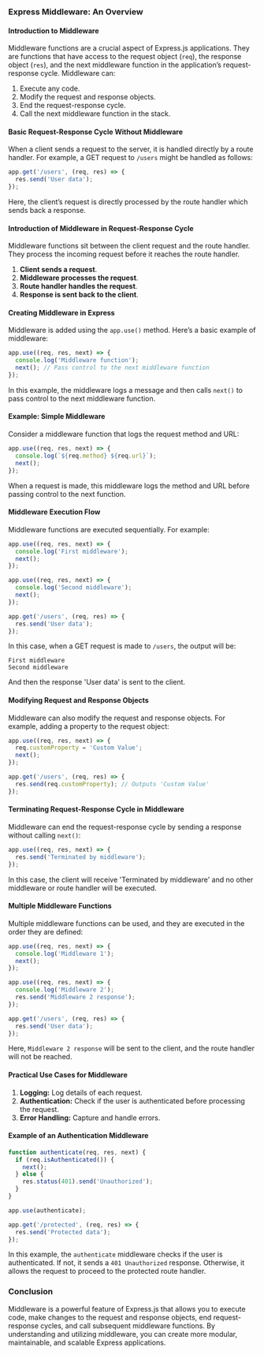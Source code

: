 ### Express Middleware: An Overview

#### Introduction to Middleware
Middleware functions are a crucial aspect of Express.js applications. They are functions that have access to the request object (`req`), the response object (`res`), and the next middleware function in the application’s request-response cycle. Middleware can:

1. Execute any code.
2. Modify the request and response objects.
3. End the request-response cycle.
4. Call the next middleware function in the stack.

#### Basic Request-Response Cycle Without Middleware
When a client sends a request to the server, it is handled directly by a route handler. For example, a GET request to `/users` might be handled as follows:

```javascript
app.get('/users', (req, res) => {
  res.send('User data');
});
```

Here, the client’s request is directly processed by the route handler which sends back a response.

#### Introduction of Middleware in Request-Response Cycle
Middleware functions sit between the client request and the route handler. They process the incoming request before it reaches the route handler.

1. **Client sends a request**.
2. **Middleware processes the request**.
3. **Route handler handles the request**.
4. **Response is sent back to the client**.

#### Creating Middleware in Express
Middleware is added using the `app.use()` method. Here’s a basic example of middleware:

```javascript
app.use((req, res, next) => {
  console.log('Middleware function');
  next(); // Pass control to the next middleware function
});
```

In this example, the middleware logs a message and then calls `next()` to pass control to the next middleware function.

#### Example: Simple Middleware
Consider a middleware function that logs the request method and URL:

```javascript
app.use((req, res, next) => {
  console.log(`${req.method} ${req.url}`);
  next();
});
```

When a request is made, this middleware logs the method and URL before passing control to the next function.

#### Middleware Execution Flow
Middleware functions are executed sequentially. For example:

```javascript
app.use((req, res, next) => {
  console.log('First middleware');
  next();
});

app.use((req, res, next) => {
  console.log('Second middleware');
  next();
});

app.get('/users', (req, res) => {
  res.send('User data');
});
```

In this case, when a GET request is made to `/users`, the output will be:

```
First middleware
Second middleware
```

And then the response 'User data' is sent to the client.

#### Modifying Request and Response Objects
Middleware can also modify the request and response objects. For example, adding a property to the request object:

```javascript
app.use((req, res, next) => {
  req.customProperty = 'Custom Value';
  next();
});

app.get('/users', (req, res) => {
  res.send(req.customProperty); // Outputs 'Custom Value'
});
```

#### Terminating Request-Response Cycle in Middleware
Middleware can end the request-response cycle by sending a response without calling `next()`:

```javascript
app.use((req, res, next) => {
  res.send('Terminated by middleware');
});
```

In this case, the client will receive 'Terminated by middleware' and no other middleware or route handler will be executed.

#### Multiple Middleware Functions
Multiple middleware functions can be used, and they are executed in the order they are defined:

```javascript
app.use((req, res, next) => {
  console.log('Middleware 1');
  next();
});

app.use((req, res, next) => {
  console.log('Middleware 2');
  res.send('Middleware 2 response');
});

app.get('/users', (req, res) => {
  res.send('User data');
});
```

Here, `Middleware 2 response` will be sent to the client, and the route handler will not be reached.

#### Practical Use Cases for Middleware
1. **Logging:** Log details of each request.
2. **Authentication:** Check if the user is authenticated before processing the request.
3. **Error Handling:** Capture and handle errors.

#### Example of an Authentication Middleware
```javascript
function authenticate(req, res, next) {
  if (req.isAuthenticated()) {
    next();
  } else {
    res.status(401).send('Unauthorized');
  }
}

app.use(authenticate);

app.get('/protected', (req, res) => {
  res.send('Protected data');
});
```

In this example, the `authenticate` middleware checks if the user is authenticated. If not, it sends a `401 Unauthorized` response. Otherwise, it allows the request to proceed to the protected route handler.

### Conclusion
Middleware is a powerful feature of Express.js that allows you to execute code, make changes to the request and response objects, end request-response cycles, and call subsequent middleware functions. By understanding and utilizing middleware, you can create more modular, maintainable, and scalable Express applications.
